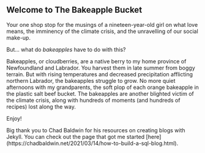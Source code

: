 ## Welcome to The Bakeapple Bucket

<body>
Your one shop stop for the musings of a nineteen-year-old girl on what love means, the imminency of the climate crisis, and the unravelling of our social make-up.
  
But... what do _bakeapples_ have to do with this?

Bakeapples, or cloudberries, are a native berry to my home province of Newfoundland and Labrador. You harvest them in late summer from boggy terrain. But with rising temperatures and decreased precipitation afflicting northern Labrador, the bakeapples struggle to grow. No more quiet afternoons with my grandparents, the soft plop of each orange bakeapple in the plastic salt beef bucket. The bakeapples are another blighted victim of the climate crisis, along with hundreds of moments (and hundreds of recipes) lost along the way.

Enjoy!
</body>
<footer>
Big thank you to Chad Baldwin for his resources on creating blogs with Jekyll. You can check out the page that got me started [here](https://chadbaldwin.net/2021/03/14/how-to-build-a-sql-blog.html).
</footer>
